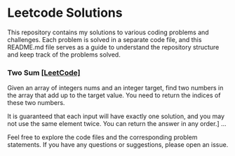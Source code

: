 # Leetcode Solutions

This repository contains my solutions to various coding problems and challenges. Each problem is solved in a separate code file, and this README.md file serves as a guide to understand the repository structure and keep track of the problems solved.

### Two Sum [[LeetCode]](https://leetcode.com/problems/two-sum/)

Given an array of integers nums and an integer target, find two numbers in the array that add up to the target value. You need to return the indices of these two numbers.

It is guaranteed that each input will have exactly one solution, and you may not use the same element twice. You can return the answer in any order.]
   ...

Feel free to explore the code files and the corresponding problem statements. If you have any questions or suggestions, please open an issue.
